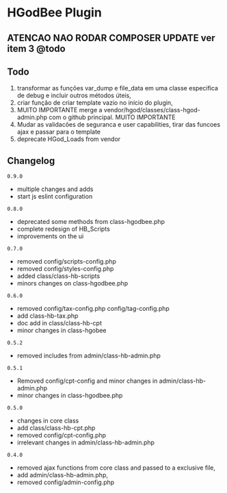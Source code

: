# HGodBee Plugin

## ATENCAO NAO RODAR COMPOSER UPDATE ver item 3 @todo

## Todo

1. transformar as funções var_dump e file_data em uma classe especifica de debug e incluir outros métodos úteis,
2. criar função de criar template vazio no início do plugin,
3. MUITO IMPORTANTE merge a vendor/hgod/classes/class-hgod-admin.php com o github principal. MUITO IMPORTANTE
4. Mudar as validacões de seguranca e user capabilities, tirar das funcoes ajax e passar para o template
5. deprecate HGod_Loads from vendor

## Changelog

`0.9.0`

- multiple changes and adds
- start js eslint configuration

`0.8.0`

- deprecated some methods from class-hgodbee.php
- complete redesign of HB_Scripts
- improvements on the ui

`0.7.0`

- removed config/scripts-config.php
- removed config/styles-config.php
- added class/class-hb-scripts
- minors changes on class-hgodbee.php

`0.6.0`

- removed config/tax-config.php config/tag-config.php
- add class-hb-tax.php
- doc add in class/class-hb-cpt
- minor changes in class-hgobee

`0.5.2`

- removed includes from admin/class-hb-admin.php

`0.5.1`

- Removed config/cpt-config and minor changes in admin/class-hb-admin.php
- minor changes in class-hgodbee.php

`0.5.0`

- changes in core class
- add class/class-hb-cpt.php
- removed config/cpt-config.php
- irrelevant changes in admin/class-hb-admin.php

`0.4.0`

- removed ajax functions from core class and passed to a exclusive file,
- add admin/class-hb-admin.php,
- removed config/admin-config.php
